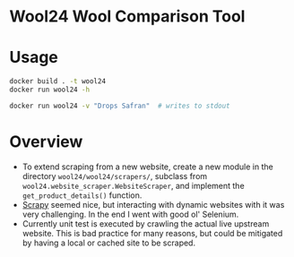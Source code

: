 # Wool24 Wool Comparison Tool

# Usage

```bash
docker build . -t wool24
docker run wool24 -h

docker run wool24 -v "Drops Safran"  # writes to stdout
```

# Overview

- To extend scraping from a new website, create a new module in the directory
  `wool24/wool24/scrapers/`, subclass from `wool24.website_scraper.WebsiteScraper`, and implement
  the `get_product_details()` function.
- [Scrapy](https://scrapy.org/) seemed nice, but interacting with dynamic websites with it was
  very challenging. In the end I went with good ol' Selenium.
- Currently unit test is executed by crawling the actual live upstream website. This is bad
  practice for many reasons, but could be mitigated by having a local or cached site to be scraped.
